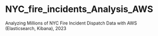 # NYC_fire_incidents_Analysis_AWS
Analyzing Millions of NYC Fire Incident Dispatch Data with AWS (Elasticsearch, Kibana), 2023
